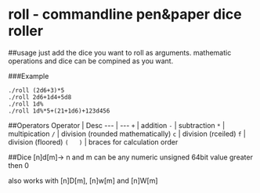# roll - commandline pen&paper dice roller


##usage
just add the dice you want to roll as arguments.
mathematic operations and dice can be compined as you want.

###Example
```
./roll (2d6+3)*5
./roll 2d6+1d4+5d8
./roll 1d%
./roll 1d%*5+(21+1d6)+123d456
```

##Operators
Operator | Desc
--- | --- 
`+` | addition
`-` | subtraction
`*` | multipication
`/` | division (rounded mathematically)
`c` | division (rceiled)
`f` | division (floored)
`(   )` | braces for calculation order

##Dice
[n]d[m]-> n and m can be any numeric unsigned 64bit value greater then 0

also works with [n]D[m], [n]w[m] and [n]W[m]





